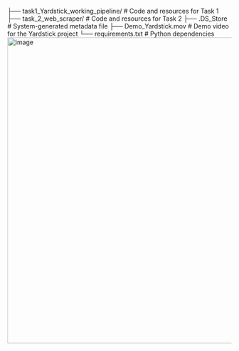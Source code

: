 ├── task1_Yardstick_working_pipeline/   # Code and resources for Task 1
├── task_2_web_scraper/                # Code and resources for Task 2
├── .DS_Store                          # System-generated metadata file
├── Demo_Yardstick.mov                 # Demo video for the Yardstick project
└── requirements.txt                   # Python dependencies<img width="686" alt="image" src="https://github.com/user-attachments/assets/df661790-4557-4e79-b4c7-c797a6c9a3f8" />
